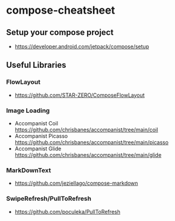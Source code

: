 # compose-cheatsheet

## Setup your compose project
- https://developer.android.com/jetpack/compose/setup

## Useful Libraries

### FlowLayout
- https://github.com/STAR-ZERO/ComposeFlowLayout

### Image Loading
- Accompanist Coil https://github.com/chrisbanes/accompanist/tree/main/coil
- Accompanist Picasso https://github.com/chrisbanes/accompanist/tree/main/picasso
- Accompanist Glide https://github.com/chrisbanes/accompanist/tree/main/glide

### MarkDownText
- https://github.com/jeziellago/compose-markdown

### SwipeRefresh/PullToRefresh 
- https://github.com/poculeka/PullToRefresh

